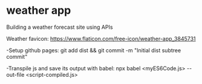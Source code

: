 # weather app

Building a weather forecast site using APIs

Weather favicon: https://www.flaticon.com/free-icon/weather-app_3845731

-Setup github pages:
git add dist && git commit -m "Initial dist subtree commit"

-Transpile js and save its output with babel:
npx babel <myES6Code.js> --out-file <script-compiled.js>
